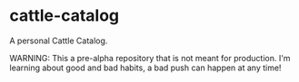 # cattle-catalog

A personal Cattle Catalog.

WARNING: This a pre-alpha repository that is not meant for production.  I'm learning about good and bad habits, a bad push can happen at any time!

